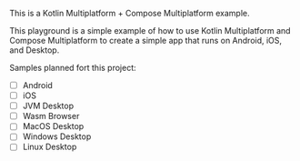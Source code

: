 This is a Kotlin Multiplatform + Compose Multiplatform example.

This playground is a simple example of how to use Kotlin Multiplatform and Compose Multiplatform to create a simple app that runs on Android, iOS, and Desktop.

Samples planned fort this project:
- [ ] Android
- [ ] iOS
- [ ] JVM Desktop
- [ ] Wasm Browser
- [ ] MacOS Desktop
- [ ] Windows Desktop
- [ ] Linux Desktop
